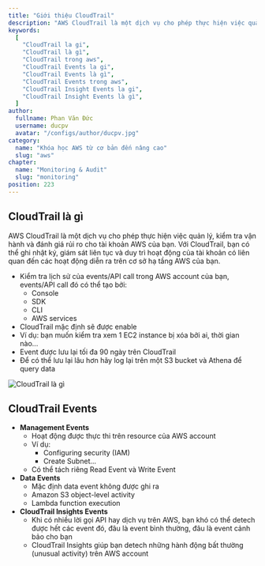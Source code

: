 ```yaml
---
title: "Giới thiệu CloudTrail"
description: "AWS CloudTrail là một dịch vụ cho phép thực hiện việc quản lý,  kiểm tra vận hành và đánh giá rủi ro cho tài khoản AWS của bạn. Với CloudTrail, bạn có thể ghi nhật ký, giám sát liên tục và duy trì hoạt động của tài khoản có liên quan đến các hoạt động diễn ra trên cơ sở hạ tầng AWS của bạn."
keywords:
  [
    "CloudTrail la gi",
    "CloudTrail là gì",
    "CloudTrail trong aws",
    "CloudTrail Events la gi",
    "CloudTrail Events là gì",
    "CloudTrail Events trong aws",
    "CloudTrail Insight Events la gi",
    "CloudTrail Insight Events là gì",
  ]
author:
  fullname: Phan Văn Đức
  username: ducpv
  avatar: "/configs/author/ducpv.jpg"
category:
  name: "Khóa học AWS từ cơ bản đến nâng cao"
  slug: "aws"
chapter:
  name: "Monitoring & Audit"
  slug: "monitoring"
position: 223
---
```


## CloudTrail là gì

AWS CloudTrail là một dịch vụ cho phép thực hiện việc quản lý, kiểm tra vận hành và đánh giá rủi ro cho tài khoản AWS của bạn. Với CloudTrail, bạn có thể ghi nhật ký, giám sát liên tục và duy trì hoạt động của tài khoản có liên quan đến các hoạt động diễn ra trên cơ sở hạ tầng AWS của bạn.

- Kiểm tra lịch sử của events/API call trong AWS account của bạn, events/API call đó có thể tạo bởi:
  - Console
  - SDK
  - CLI
  - AWS services
- CloudTrail mặc định sẽ được enable
- Ví dụ: bạn muốn kiểm tra xem 1 EC2 instance bị xóa bởi ai, thời gian nào...
- Event được lưu lại tối đa 90 ngày trên CloudTrail
- Để có thể lưu lại lâu hơn hãy log lại trên một S3 bucket và Athena để query data

![CloudTrail là gì](https://user-images.githubusercontent.com/29729545/156514323-4e79540d-4b9f-4294-8922-9ccbefbcd2ca.png)

## CloudTrail Events

- **Management Events**
  - Hoạt động được thực thi trên resource của AWS account
  - Ví dụ:
    - Configuring security (IAM)
    - Create Subnet...
  - Có thể tách riêng Read Event và Write Event
- **Data Events**
  - Mặc định data event không được ghi ra
  - Amazon S3 object-level activity
  - Lambda function execution
- **CloudTrail Insights Events**
  - Khi có nhiều lời gọi API hay dịch vụ trên AWS, bạn khó có thể detech được hết các event đó, đâu là event bình thường, đâu là event cảnh bảo cho bạn
  - CloudTrail Insights giúp bạn detech những hành động bất thường (unusual activity) trên AWS account
